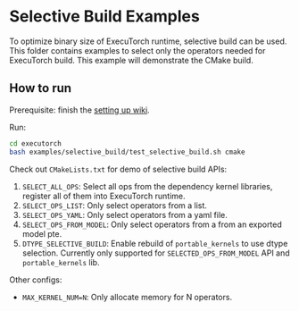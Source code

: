 # Selective Build Examples
To optimize binary size of ExecuTorch runtime, selective build can be used. This folder contains examples to select only the operators needed for ExecuTorch build. This example will demonstrate the CMake build.

## How to run

Prerequisite: finish the [setting up wiki](https://pytorch.org/executorch/main/getting-started-setup).

Run:

```bash
cd executorch
bash examples/selective_build/test_selective_build.sh cmake
```

Check out `CMakeLists.txt` for demo of selective build APIs:
1. `SELECT_ALL_OPS`: Select all ops from the dependency kernel libraries, register all of them into ExecuTorch runtime.
2. `SELECT_OPS_LIST`: Only select operators from a list.
3. `SELECT_OPS_YAML`: Only select operators from a yaml file.
4. `SELECT_OPS_FROM_MODEL`: Only select operators from a from an exported model pte.
5. `DTYPE_SELECTIVE_BUILD`: Enable rebuild of `portable_kernels` to use dtype selection. Currently only supported for `SELECTED_OPS_FROM_MODEL` API and `portable_kernels` lib.

Other configs:
- `MAX_KERNEL_NUM=N`: Only allocate memory for N operators.
